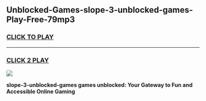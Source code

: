 
## Unblocked-Games-slope-3-unblocked-games-Play-Free-79mp3
<h3>
<a href="https://premium76.site?title=slope-3-unblocked-games&ref=10A">CLICK TO PLAY</a></h3>
<hr>

<h3>
<a href="https://premium76.site?title=slope-3-unblocked-games&ref=10A">CLICK 2 PLAY</a>
  
</h3>

<a href="https://premium76.site?title=slope-3-unblocked-games&ref=10A"><img src="https://clearcache.store/games.png"></a>


**slope-3-unblocked-games games unblocked: Your Gateway to Fun and Accessible Online Gaming**
